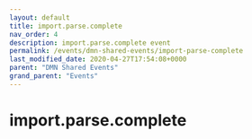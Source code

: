```yaml
---
layout: default
title: import.parse.complete 
nav_order: 4
description: import.parse.complete event
permalink: /events/dmn-shared-events/import-parse-complete
last_modified_date: 2020-04-27T17:54:08+0000
parent: "DMN Shared Events"
grand_parent: "Events"
---
```


# import.parse.complete

